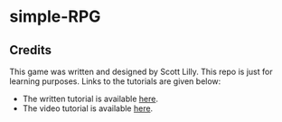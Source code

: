 # simple-RPG


## Credits

This game was written and designed by Scott Lilly. This repo is just for learning purposes. Links to the tutorials are given below:
  - The written tutorial is available [here](https://soscsrpg.com/).
  - The video tutorial is available [here](https://www.youtube.com/playlist?list=PLvt_WhOWCiEi0GEpvlv34PPsmvVlmpi9u).
